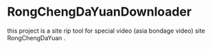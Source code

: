# RongChengDaYuanDownloader
this project is a site rip tool for special video (asia bondage video) site RongChengDaYuan .
